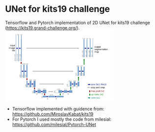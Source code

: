 # UNet for kits19 challenge
Tensorflow and Pytorch implementation of 2D UNet for kits19 challenge (https://kits19.grand-challenge.org/).
<img src="/images/unet.png" width=70%>
- Tensorflow implemented with guidence from: https://github.com/MiroslavKabat/kits19 
- For Pytorch I used mostly the code from milesial: https://github.com/milesial/Pytorch-UNet 
